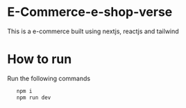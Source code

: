 # E-Commerce-e-shop-verse

This is a e-commerce built using nextjs, reactjs and tailwind

# How to run

Run the following commands

```bash
   npm i
   npm run dev
```
